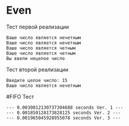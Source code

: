 # Even

Тест первой реализации
```
Ваше число является нечетным
Ваше число является нечетным
Ваше число является четным
Ваше число является четным
Вы ввели нецелое число
```
Тест второй реализации
```
Введите целое число: 15
Ваше число является нечетным
```
#FIFO
Тест
```
--- 0.0030012130737304688 seconds Ver. 1 ---
--- 0.001850128173828125 seconds Ver. 2 ---
--- 0.001965045928955078 seconds Ver. 3 ---
```
